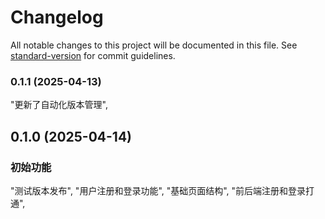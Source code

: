 # Changelog

All notable changes to this project will be documented in this file. See [standard-version](https://github.com/conventional-changelog/standard-version) for commit guidelines.

### 0.1.1 (2025-04-13)
"更新了自动化版本管理",

## 0.1.0 (2025-04-14)

### 初始功能
"测试版本发布",
"用户注册和登录功能",
"基础页面结构",
"前后端注册和登录打通",